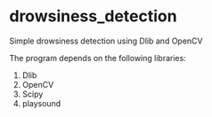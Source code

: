 # drowsiness_detection
Simple drowsiness detection using Dlib and OpenCV

The program depends on the following libraries:
1. Dlib
2. OpenCV
3. Scipy
4. playsound

